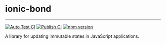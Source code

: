 # ionic-bond

---

[![Auto Test CI](https://github.com/DarrenDanielDay/ionic-bond/actions/workflows/test.yml/badge.svg)](https://github.com/DarrenDanielDay/ionic-bond/actions/) [![Publish CI](https://github.com/DarrenDanielDay/ionic-bond/actions/workflows/publish.yml/badge.svg)](https://github.com/DarrenDanielDay/ionic-bond/actions/) [![npm version](https://badge.fury.io/js/ionic-bond.svg)](https://badge.fury.io/js/ionic-bond)

A library for updating immutable states in JavaScript applications.


